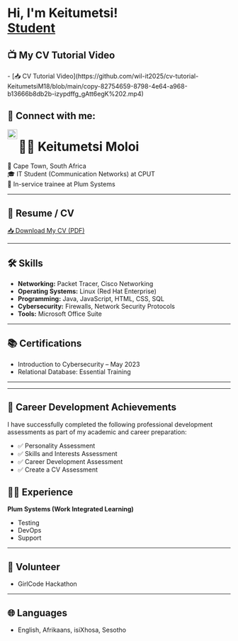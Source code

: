 <h1>Hi, I'm Keitumetsi! <br/><a href="https://github.com/joshmadakor1">Student</a>

<h2>📺 My CV Tutorial Video</h2>
- [📥 CV Tutorial Video](https://github.com/wil-it2025/cv-tutorial-KeitumetsiM18/blob/main/copy-82754659-8798-4e64-a968-b13666b8db2b-izypdffg_gAtt6egK%202.mp4)

<h2> 🤳 Connect with me:</h2>


[<img align="left" alt="JoshMadakor | LinkedIn" width="22px" src="https://cdn.jsdelivr.net/npm/simple-icons@v3/icons/linkedin.svg" />][linkedin]


[linkedin]: https://linkedin.com/in/joshmadakor

<!--
**joshmadakor1/joshmadakor1** is a ✨ _special_ ✨ repository because its `README.md` (this file) appears on your GitHub profile.

Here are some ideas to get you started:

- 🔭 I’m currently working on ...
- 🌱 I’m currently learning ...
- 👯 I’m looking to collaborate on ...
- 🤔 I’m looking for help with ...
- 💬 Ask me about ...
- 📫 How to reach me: ...
- 😄 Pronouns: ...
- ⚡ Fun fact: ...
-->
# 👩‍💻 Keitumetsi Moloi

📍 Cape Town, South Africa  
🎓 IT Student (Communication Networks) at CPUT  
💼 In-service trainee at Plum Systems  

---

## 📄 Resume / CV

[📥 Download My CV (PDF)](https://github.com/wil-it2025/cv-tutorial-KeitumetsiM18/blob/main/Keitumetsi_Moloi_CV.pdf)

---

## 🛠 Skills
- **Networking:** Packet Tracer, Cisco Networking
- **Operating Systems:** Linux (Red Hat Enterprise)
- **Programming:** Java, JavaScript, HTML, CSS, SQL
- **Cybersecurity:** Firewalls, Network Security Protocols
- **Tools:** Microsoft Office Suite

---

## 📚 Certifications
- Introduction to Cybersecurity – May 2023  
- Relational Database: Essential Training  

---
---

## 🏅 Career Development Achievements

I have successfully completed the following professional development assessments as part of my academic and career preparation:

- ✅ Personality Assessment  
- ✅ Skills and Interests Assessment    
- ✅ Career Development Assessment  
- ✅ Create a CV Assessment  



## 👩‍💼 Experience
**Plum Systems (Work Integrated Learning)**  
- Testing  
- DevOps  
- Support  

---

## 🤝 Volunteer
- GirlCode Hackathon

---

## 🌐 Languages
- English, Afrikaans, isiXhosa, Sesotho

